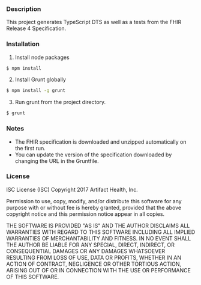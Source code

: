 ### Description
This project generates TypeScript DTS as well as a tests from the FHIR Release 4 Specification.

### Installation
1. Install node packages
```sh
$ npm install
```

2. Install Grunt globally
```sh
$ npm install -g grunt
```

3. Run grunt from the project directory.
```sh
$ grunt
```

### Notes
* The FHIR specification is downloaded and unzipped automatically on the first run.
* You can update the version of the specification downloaded by changing the URL in the Gruntfile.

### License
ISC License (ISC)
Copyright 2017 Artifact Health, Inc.

Permission to use, copy, modify, and/or distribute this software for any purpose with or without fee is hereby granted, provided that the above copyright notice and this permission notice appear in all copies.

THE SOFTWARE IS PROVIDED "AS IS" AND THE AUTHOR DISCLAIMS ALL WARRANTIES WITH REGARD TO THIS SOFTWARE INCLUDING ALL IMPLIED WARRANTIES OF MERCHANTABILITY AND FITNESS. IN NO EVENT SHALL THE AUTHOR BE LIABLE FOR ANY SPECIAL, DIRECT, INDIRECT, OR CONSEQUENTIAL DAMAGES OR ANY DAMAGES WHATSOEVER RESULTING FROM LOSS OF USE, DATA OR PROFITS, WHETHER IN AN ACTION OF CONTRACT, NEGLIGENCE OR OTHER TORTIOUS ACTION, ARISING OUT OF OR IN CONNECTION WITH THE USE OR PERFORMANCE OF THIS SOFTWARE.
